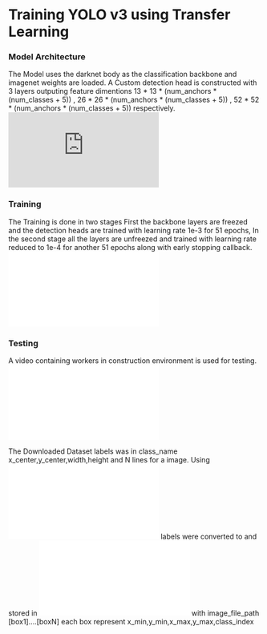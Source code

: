 # Training YOLO v3 using Transfer Learning 
### Model Architecture
The Model uses the darknet body as the classification backbone and imagenet weights are loaded.
A Custom detection head is constructed with 3 layers outputing feature dimentions 13 * 13 * (num_anchors * (num_classes + 5)) , 26 * 26 * (num_anchors * (num_classes + 5)) , 52 * 52 * (num_anchors * (num_classes + 5)) respectively.
![model.py](https://github.com/Akhil-Tony/PPE-Detection-Yolo-v3-using-keras/blob/c536ab42215577578a84c1b3c29c52ed2c6b96c3/2_Training/src/keras_yolo3/yolo3/model.py#L63-L91)
### Training
The Training is done in two stages 
First the backbone layers are freezed and the detection heads are trained with learning rate 1e-3 for 51 epochs,
In the second stage all the layers are unfreezed and trained with learning rate reduced to 1e-4 for another 51 epochs along with early stopping callback.
![TrainYolo.py](/2_Training/Train_YOLO.py)
### Testing
A video containing workers in construction environment is used for testing.
![Detection.py](/3_Inference/Detector.py)




The Downloaded Dataset labels was in class_name x_center,y_center,width,height and N lines for a image.
Using ![convert.py](/convert.py) labels were converted to and stored in ![data_train.txt](/data_train.txt) with image_file_path [box1]....[boxN]
each box represent x_min,y_min,x_max,y_max,class_index
